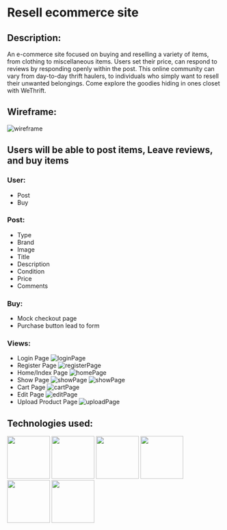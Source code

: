 # Resell ecommerce site

## Description:
An e-commerce site focused on buying and reselling a variety of items, from clothing to miscellaneous items. Users set their price, can respond to reviews by responding openly within the post.
This online community can vary from day-to-day thrift haulers, to individuals who simply want to resell their unwanted belongings. Come explore the goodies hiding in ones closet with WeThrift.


## Wireframe:

![wireframe](https://i.imgur.com/Aq42kdf.png)

## Users will be able to post items, Leave reviews, and buy items

### User:
- Post
- Buy

### Post:
- Type
- Brand
- Image
- Title
- Description
- Condition
- Price
- Comments

### Buy:

- Mock checkout page
- Purchase button lead to form


### Views:

- Login Page
![loginPage](https://i.imgur.com/XK9Y4fN.png)
- Register Page
![registerPage](https://i.imgur.com/dvpbP6X.png)
- Home/Index Page
![homePage](https://i.imgur.com/RGh05La.png)
- Show Page
![showPage](https://i.imgur.com/VK1hsVu.png)
![showPage](https://i.imgur.com/Xm5xGKE.png)
- Cart Page
![cartPage](https://i.imgur.com/KJk2ln9.png)
- Edit Page
![editPage](https://i.imgur.com/vQlRCao.png)
- Upload Product Page
![uploadPage](https://i.imgur.com/VvXfMDP.png)


## Technologies used:


<p float="left">
<img src="https://cdn.iconscout.com/icon/free/png-256/react-4-1175110.png" width="100" height="100"/>
<img src="https://www.svgrepo.com/show/354431/tailwindcss-icon.svg" width="100" height="100"/>
<img src="https://images.vexels.com/media/users/3/166403/isolated/lists/a5a33bf3004830a2bd581e9fa65de660-javascript-programming-language-icon.png" width="100" height="100"/>
<img src="https://cdn.iconscout.com/icon/free/png-256/html-5-1-1175208.png" width="100" height="100"/>
<img src="https://cdn.iconscout.com/icon/premium/png-256-thumb/node-js-5363131-4488920.png" width="100" height="100"/>
<img src="https://cdn.iconscout.com/icon/free/png-256/mongodb-5-1175140.png" width="100" height="100"/>
</p>

